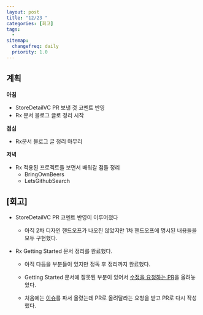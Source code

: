 ```yaml
---
layout: post
title: "12/23 "
categories: [회고]
tags: 
  - 
sitemap:
  changefreq: daily
  priority: 1.0
---
```


## 계획

**아침**

- StoreDetailVC PR 보낸 것 코멘트 반영
- Rx 문서 블로그 글로 정리 시작

**점심**

- Rx문서 블로그 글 정리 마무리

**저녁**

- Rx 적용된 프로젝트들 보면서 배워갈 점들 정리
  - BringOwnBeers
  - LetsGithubSearch

## [회고]

- StoreDetailVC PR 코멘트 반영이 이루어졌다

  - 아직 2차 디자인 핸드오프가 나오진 않았지만 1차 핸드오프에 명시된 내용들을 모두 구현했다.

- Rx Getting Started 문서 정리를 완료했다.

  - 아직 다듬을 부분들이 있지만 정독 후 정리까지 완료했다.

  - Getting Started 문서에 잘못된 부분이 있어서 [수정을 요청하는 PR](https://github.com/ReactiveX/RxSwift/pull/2471)을 올려놓았다.

  - 처음에는 [이슈](https://github.com/ReactiveX/RxSwift/issues/2470#issuecomment-1364104373)를 파서 올렸는데 PR로 올려달라는 요청을 받고 PR로 다시 작성했다.

    
